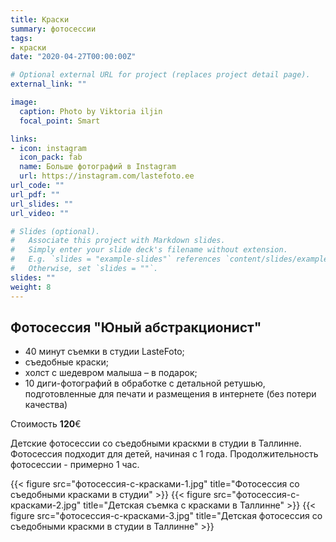 ```yaml
---
title: Краски
summary: фотосессии
tags:
- краски
date: "2020-04-27T00:00:00Z"

# Optional external URL for project (replaces project detail page).
external_link: ""

image:
  caption: Photo by Viktoria iljin
  focal_point: Smart

links:
- icon: instagram
  icon_pack: fab
  name: Больше фотографий в Instagram 
  url: https://instagram.com/lastefoto.ee
url_code: ""
url_pdf: ""
url_slides: ""
url_video: ""

# Slides (optional).
#   Associate this project with Markdown slides.
#   Simply enter your slide deck's filename without extension.
#   E.g. `slides = "example-slides"` references `content/slides/example-slides.md`.
#   Otherwise, set `slides = ""`.
slides: ""
weight: 8
---
```


## Фотосессия "Юный абстракционист"

* 40 минут съемки в студии LasteFoto;
* съедобные краски;
* холст с шедевром малыша – в подарок;
* 10 диги-фотографий в обработке с детальной ретушью, подготовленные для печати и размещения в интернете (без потери качества)

Стоимость **120**€

Детские фотосессии со съедобными краскми в студии в Таллинне. Фотосессия подходит для детей, начиная с 1 года. Продолжительность фотосессии - примерно 1 час.  

{{< figure src="фотосессия-с-красками-1.jpg" title="Фотосессия со съедобными красками в студии" >}}
{{< figure src="фотосессия-с-красками-2.jpg" title="Детская съемка с красками в Таллинне" >}}
{{< figure src="фотосессия-с-красками-3.jpg" title="Детская фотосессия со съедобными краскми в студии в Таллинне" >}}
